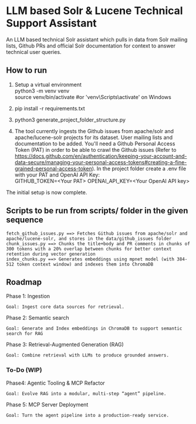 # LLM based Solr & Lucene Technical Support Assistant
An LLM based technical Solr assistant which pulls in data from Solr mailing lists, Github PRs and official Solr documentation for context to answer technical user queries.

<h2>How to run</h2>

1) Setup a virtual environment<br/>
	python3 -m venv venv<br/>
	source venv/bin/activate   #or 'venv\Scripts\activate' on Windows

2) pip install -r requirements.txt

3) python3 generate_project_folder_structure.py

4) The tool currently ingests the Github issues from apache/solr and apache/lucene-solr projects for its dataset. User mailing lists and documentation to be added.
You'll need a Github Personal Access Token (PAT) in order to be able to crawl the Github issues (Refer to https://docs.github.com/en/authentication/keeping-your-account-and-data-secure/managing-your-personal-access-tokens#creating-a-fine-grained-personal-access-token). 
In the project folder create a .env file with your PAT and OpenAI API Key:<br/>
GITHUB_TOKEN=\<Your PAT\>
OPENAI_API_KEY=\<Your OpenAI API key\>

The initial setup is now complete.



<h2>Scripts to be run from scripts/ folder in the given sequence</h2>

	fetch_github_issues.py ==> Fetches Github issues from apache/solr and apache/lucene-solr, and stores in the data/github_issues folder
	chunk_issues.py ==> Chunks the title+body and PR comments in chunks of 300 tokens with a 20% overlap between chunks for better context retention during vector generation 
	index_chunks.py ==> Generates embeddings using mpnet model (with 384-512 token context window) and indexes them into ChromaDB

<h2>Roadmap</h2>
Phase 1: Ingestion
   
    Goal: Ingest core data sources for retrieval.

Phase 2: Semantic search

    Goal: Generate and Index embeddings in ChromaDB to support semantic search for RAG

Phase 3: Retrieval-Augmented Generation (RAG)

	Goal: Combine retrieval with LLMs to produce grounded answers.

<h3>To-Do (WIP)</h3>
Phase4: Agentic Tooling & MCP Refactor

	Goal: Evolve RAG into a modular, multi-step “agent” pipeline.


Phase 5: MCP Server Deployment

	Goal: Turn the agent pipeline into a production-ready service.
